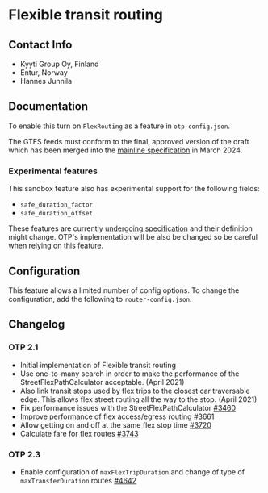 # Flexible transit routing

## Contact Info

- Kyyti Group Oy, Finland
- Entur, Norway
- Hannes Junnila

## Documentation

To enable this turn on `FlexRouting` as a feature in `otp-config.json`.

The GTFS feeds must conform to the final, approved version of the draft which has been 
merged into the [mainline specification](https://gtfs.org/schedule/reference/) in March 2024.

### Experimental features

This sandbox feature also has experimental support for the following fields:

- `safe_duration_factor`
- `safe_duration_offset`

These features are currently [undergoing specification](https://github.com/MobilityData/gtfs-flex/pull/79) 
and their definition might change. OTP's implementation will be also be changed so be careful
when relying on this feature.

## Configuration

This feature allows a limited number of config options. To change the configuration, add the 
following to `router-config.json`.

<!-- INSERT: config -->

## Changelog

### OTP 2.1

- Initial implementation of Flexible transit routing
- Use one-to-many search in order to make the performance of the StreetFlexPathCalculator
  acceptable. (April 2021)
- Also link transit stops used by flex trips to the closest car traversable edge. This allows flex
  street routing all the way to the stop. (April 2021)
- Fix performance issues with the
  StreetFlexPathCalculator [#3460](https://github.com/opentripplanner/OpenTripPlanner/pull/3460)
- Improve performance of flex access/egress
  routing [#3661](https://github.com/opentripplanner/OpenTripPlanner/pull/3661)
- Allow getting on and off at the same flex stop
  time [#3720](https://github.com/opentripplanner/OpenTripPlanner/pull/3720)
- Calculate fare for flex
  routes [#3743](https://github.com/opentripplanner/OpenTripPlanner/pull/3743)

### OTP 2.3
- Enable configuration of `maxFlexTripDuration` and change of type of `maxTransferDuration`
  routes [#4642](https://github.com/opentripplanner/OpenTripPlanner/pull/4642)
